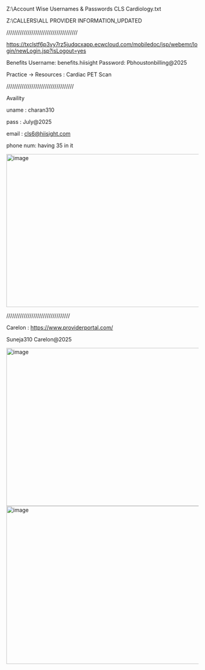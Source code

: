 
Z:\Account Wise Usernames & Passwords
CLS Cardiology.txt

Z:\CALLERS\ALL PROVIDER INFORMATION_UPDATED

/////////////////////////////////////

https://txclstf6p3vy7rz5judqcxapp.ecwcloud.com/mobiledoc/jsp/webemr/login/newLogin.jsp?isLogout=yes


Benefits
Username: benefits.hiisight
Password: Pbhoustonbilling@2025

Practice -> Resources : Cardiac PET Scan

///////////////////////////////////

Availity

uname : charan310

pass : July@2025

email : cls6@hiisight.com



phone num: having 35 in it

<img width="675" height="401" alt="image" src="https://github.com/user-attachments/assets/47f1ac5e-0ec9-4d40-b287-a14569cad4cb" />




/////////////////////////////////


Carelon : https://www.providerportal.com/

Suneja310
Carelon@2025


<img width="573" height="414" alt="image" src="https://github.com/user-attachments/assets/08a0efb7-76d2-4d22-b2c8-7ddd49ab3444" />

<img width="573" height="414" alt="image" src="https://github.com/user-attachments/assets/77d44f56-0b00-4d92-8f21-4fa93f518966" />



